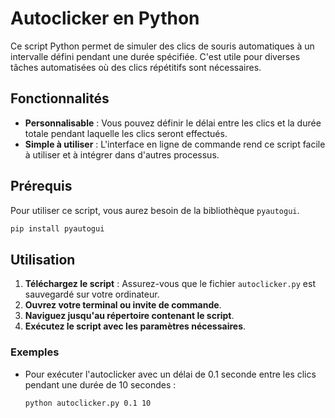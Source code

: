# Autoclicker en Python

Ce script Python permet de simuler des clics de souris automatiques à un intervalle défini pendant une durée spécifiée. C'est utile pour diverses tâches automatisées où des clics répétitifs sont nécessaires.

## Fonctionnalités

- **Personnalisable** : Vous pouvez définir le délai entre les clics et la durée totale pendant laquelle les clics seront effectués.
- **Simple à utiliser** : L'interface en ligne de commande rend ce script facile à utiliser et à intégrer dans d'autres processus.

## Prérequis

Pour utiliser ce script, vous aurez besoin de la bibliothèque `pyautogui`. 
```bash
pip install pyautogui
```

## Utilisation

1. **Téléchargez le script** : Assurez-vous que le fichier `autoclicker.py` est sauvegardé sur votre ordinateur.
2. **Ouvrez votre terminal ou invite de commande**.
3. **Naviguez jusqu'au répertoire contenant le script**.
4. **Exécutez le script avec les paramètres nécessaires**.



### Exemples

- Pour exécuter l'autoclicker avec un délai de 0.1 seconde entre les clics pendant une durée de 10 secondes :

  ```bash
  python autoclicker.py 0.1 10
  ```